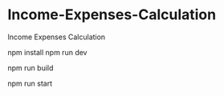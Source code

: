 # Income-Expenses-Calculation
Income Expenses Calculation

npm install
npm run dev

npm run build

npm run start

